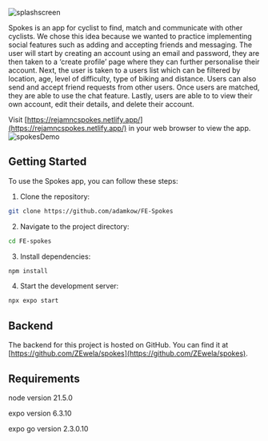![splashscreen](https://github.com/adamkow/FE-Spokes/assets/35881932/292e283d-d067-4518-8f3d-d8a5d99dd961)

Spokes is an app for cyclist to find, match and communicate with other cyclists. We chose this idea because we wanted to practice implementing social features such as adding and accepting friends and messaging. The user will start by creating an account using an email and password, they are then taken to a ‘create profile’ page where they can further personalise their account. Next, the user is taken to a users list which can be filtered by location, age, level of difficulty, type of biking and distance. Users can also send and accept friend requests from other users. Once users are matched, they are able to use the chat feature. Lastly, users are able to to view their own account, edit their details, and delete their account.

Visit [https://rejamncspokes.netlify.app/](https://rejamncspokes.netlify.app/) in your web browser to view the app.
![spokesDemo](https://github.com/adamkow/FE-Spokes/assets/35881932/2acde497-beaf-4cbe-ac3f-d9a43977486f)

## Getting Started

To use the Spokes app, you can follow these steps:

1. Clone the repository:

```sh
git clone https://github.com/adamkow/FE-Spokes
```

2. Navigate to the project directory:

```sh
cd FE-spokes
```

3. Install dependencies:

```sh
npm install
```

4. Start the development server:

```sh
npx expo start
```

## Backend

The backend for this project is hosted on GitHub. You can find it at [https://github.com/ZEwela/spokes](https://github.com/ZEwela/spokes).

## Requirements
node version 21.5.0

expo version 6.3.10

expo go version 2.3.0.10

